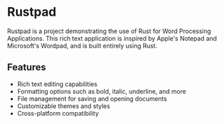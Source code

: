 # Rustpad

Rustpad is a project demonstrating the use of Rust for Word Processing Applications. This rich text application is inspired by Apple's Notepad and Microsoft's Wordpad, and is built entirely using Rust.

## Features

- Rich text editing capabilities
- Formatting options such as bold, italic, underline, and more
- File management for saving and opening documents
- Customizable themes and styles
- Cross-platform compatibility
